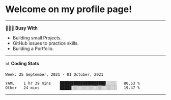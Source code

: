# Welcome on my profile page!
<!-- print(("dralla"[::-1]+"s").capitalize()) -->

---
👨🏻‍💻 **Busy With**
* Building small Projects.
* GitHub issues to practice skills.
* Building a Portfolio.

---
📊 **Coding Stats**
<!--START_SECTION:waka-->
```text
Week: 25 September, 2021 - 01 October, 2021

YAML    1 hr 39 mins    ████████████████████░░░░░   80.53 % 
Other   24 mins         █████░░░░░░░░░░░░░░░░░░░░   19.47 % 
```
<!--END_SECTION:waka-->
---
